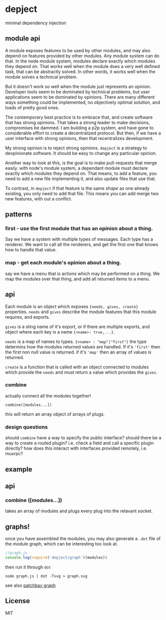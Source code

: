 # depject

minimal dependency injection

## module api

A module exposes features to be used by other modules,
and may also depend on features provided by other modules.
Any module system can do that. In the node module system,
modules declare exactly which modules they depend on.
That works well when the module does a very well defined task,
that can be abstractly solved. In other words, it works well
when the module solves a technical problem.

But it doesn't work so well when the module just represents an opinion.
Developer tools seem to be dominated by technical problems,
but user applications seem to be dominated by opinions.
There are many different ways something could be implemented,
no objectively optimal solution, and loads of pretty good ones.

The contemporary best practice is to embrace that, and create software
that has strong opinions. That takes a strong leader to make decisions,
compromises be dammed. I am building a p2p system, and have gone to
considerable effort to create a decentralized protocol. But then,
if we have a user interface with strong opinions, then that recentralizes development.

My strong opinion is to reject strong opinions. `depject` is a strategy to
deopinionate software. It should be easy to change any particular opinion.

Another way to look at this, is the goal is to make pull-requests that merge easily.
with node's module system, a dependant module must declare exactly which modules they depend on.
That means, to add a feature, you need to add a new file implementing it,
and also update files that use that.

To contrast, in `depject` if that feature is the same _shape_ as one already existing,
you only need to add that file. This means you can add merge two new features,
with out a conflict.

## patterns

### first - use the first module that has an opinion about a thing.

Say we have a system with multiple types of messages. Each type has a renderer.
We want to call all the renderers, and get the first one that knows how to handle that value.

### map - get each module's opinion about a thing.

say we have a menu that is actions which may be performed on a thing.
We map the modules over that thing, and add all returned items to a menu.


## api

Each module is an object which exposes `{needs, gives, create}` properties.
`needs` and `gives` describe the module features that this module requires,
and exports.

`gives` is a sting name of it's export, or if there are multiple exports,
and object where each key is a name `{<name>: true,...}`.

`needs` is a map of names to types. `{<name> : "map"|"first"}`
the type determins how the modules returned values are handled.
If it's `'first'` then the first non null value is returned.
if it's `'map'` then an array of values is returned.

`create` is a function that is called with an object connected to modules which provide
the `needs` and must return a value which provides the `gives`. 

### combine

actually connect all the modules together!

`combine([modules...])`

this will return an array object of arrays of plugs.

### design questions

should `combine` have a way to specify the public interface?
should there be a way to create a routed plugin?
i.e. check a field and call a specific plugin directly?
how does this interact with interfaces provided remotely,
i.e. muxrpc?

## example


## api

### combine ([modules...])

takes an array of modules and plugs every plug into the relavant socket.

## graphs!

once you have assembled the modules, you may also generate a `.dot` file of the
module graph, which can be interesting too look at.

``` js
//graph.js
console.log(require('depject/graph')(modules))
```

then run it through `dot`

`node graph.js | dot -Tsvg > graph.svg`

see also [patchbay graph](https://github.com/dominictarr/patchbay/blob/master/graph.svg)

## License

MIT





















